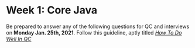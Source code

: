 # Week 1: Core Java
Be prepared to answer any of the following questions for QC and interviews on **Monday Jan. 25th, 2021**.  Follow this guideline, aptly titled [*How To Do Well In QC*](https://github.com/210119-ROC/demos/blob/main/week1/how-to-do-well-in-qc.md)
